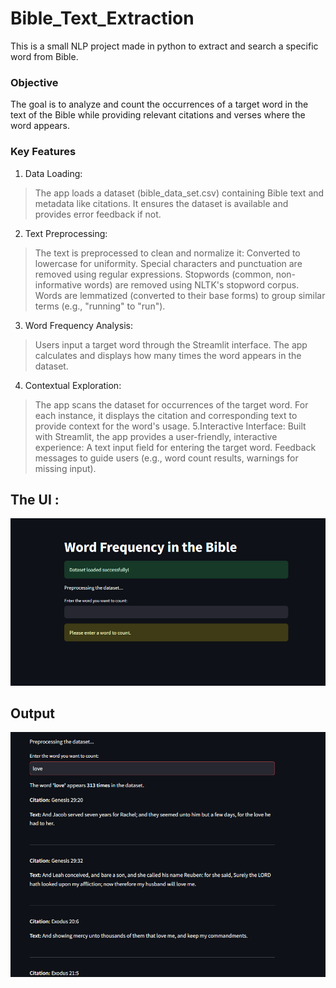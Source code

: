 # Bible_Text_Extraction
This is a small NLP project made in python to extract and search a specific word from Bible.

### Objective
The goal is to analyze and count the occurrences of a target word in the text of the Bible while providing relevant citations and verses where the word appears.

### Key Features
1. Data Loading:
> The app loads a dataset (bible_data_set.csv) containing Bible text and metadata like citations. It ensures the dataset is available and provides error feedback if not.
2. Text Preprocessing:
> The text is preprocessed to clean and normalize it:
> Converted to lowercase for uniformity.
> Special characters and punctuation are removed using regular expressions.
> Stopwords (common, non-informative words) are removed using NLTK's stopword corpus.
> Words are lemmatized (converted to their base forms) to group similar terms (e.g., "running" to "run").

3. Word Frequency Analysis:
>Users input a target word through the Streamlit interface.
>The app calculates and displays how many times the word appears in the dataset.
4. Contextual Exploration:
>The app scans the dataset for occurrences of the target word.
>For each instance, it displays the citation and corresponding text to provide context for the word's usage.
5.Interactive Interface:
>Built with Streamlit, the app provides a user-friendly, interactive experience:
>A text input field for entering the target word.
>Feedback messages to guide users (e.g., word count results, warnings for missing input).

## The UI :
![image](https://github.com/Kriz-Griffin/Bible_Text_Extraction/blob/9d782a9de1a79a1a26971eb8cd5e30026c5e9eb8/images/Screenshot%202024-12-10%20123520.png)

## Output
![image](https://github.com/Kriz-Griffin/Bible_Text_Extraction/blob/9d782a9de1a79a1a26971eb8cd5e30026c5e9eb8/images/Screenshot%202024-12-10%20123607.png)
